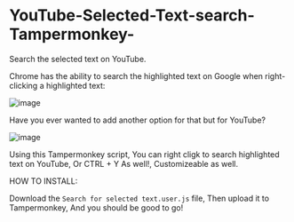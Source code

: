# YouTube-Selected-Text-search-Tampermonkey-
Search the selected text on YouTube.



Chrome has the ability to search the highlighted text on Google when right-clicking a highlighted text:

![image](https://user-images.githubusercontent.com/57598907/218573148-164fdcda-1061-4550-85b8-ffbd146a3ac0.png)


Have you ever wanted to add another option for that but for YouTube?

![image](https://user-images.githubusercontent.com/57598907/218573200-bfb94663-7e1a-4ea7-95e5-d3843b9a7b92.png)

Using this Tampermonkey script, You can right cligk to search highlighted text on YouTube, Or CTRL + Y As well!, Customizeable as well.

HOW TO INSTALL:

Download the `Search for selected text.user.js` file, Then upload it to Tampermonkey, And you should be good to go! 
